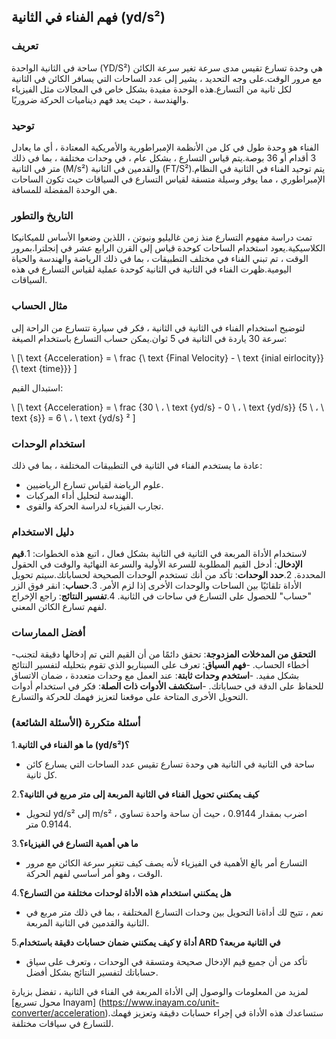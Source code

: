 ## فهم الفناء في الثانية (yd/s²)

### تعريف
ساحة في الثانية الواحدة (YD/S²) هي وحدة تسارع تقيس مدى سرعة تغير سرعة الكائن مع مرور الوقت.على وجه التحديد ، يشير إلى عدد الساحات التي يسافر الكائن في الثانية لكل ثانية من التسارع.هذه الوحدة مفيدة بشكل خاص في المجالات مثل الفيزياء والهندسة ، حيث يعد فهم ديناميات الحركة ضروريًا.

### توحيد
الفناء هو وحدة طول في كل من الأنظمة الإمبراطورية والأمريكية المعتادة ، أي ما يعادل 3 أقدام أو 36 بوصة.يتم قياس التسارع ، بشكل عام ، في وحدات مختلفة ، بما في ذلك متر في الثانية (M/s²) والقدمين في الثانية (FT/S²).يتم توحيد الفناء في الثانية في النظام الإمبراطوري ، مما يوفر وسيلة متسقة لقياس التسارع في السياقات حيث تكون الساحات هي الوحدة المفضلة للمسافة.

### التاريخ والتطور
تمت دراسة مفهوم التسارع منذ زمن غاليليو ونيوتن ، اللذين وضعوا الأساس للميكانيكا الكلاسيكية.يعود استخدام الساحات كوحدة قياس إلى القرن الرابع عشر في إنجلترا.بمرور الوقت ، تم تبني الفناء في مختلف التطبيقات ، بما في ذلك الرياضة والهندسة والحياة اليومية.ظهرت الفناء في الثانية في الثانية كوحدة عملية لقياس التسارع في هذه السياقات.

### مثال الحساب
لتوضيح استخدام الفناء في الثانية في الثانية ، فكر في سيارة تتسارع من الراحة إلى سرعة 30 ياردة في الثانية في 5 ثوان.يمكن حساب التسارع باستخدام الصيغة:

\ [\ text {Acceleration} = \ frac {\ text {Final Velocity} - \ text {inial eirlocity}} {\ text {time}}} \]

استبدال القيم:

\ [\ text {Acceleration} = \ frac {30 \ ، \ text {yd/s} - 0 \ ، \ text {yd/s}} {5 \ ، \ text {s}} = 6 \ ، \ text {yd/s} ² \]

### استخدام الوحدات
عادة ما يستخدم الفناء في الثانية في التطبيقات المختلفة ، بما في ذلك:
- علوم الرياضة لقياس تسارع الرياضيين.
- الهندسة لتحليل أداء المركبات.
- تجارب الفيزياء لدراسة الحركة والقوى.

### دليل الاستخدام
لاستخدام الأداة المربعة في الثانية في الثانية بشكل فعال ، اتبع هذه الخطوات:
1.**قيم الإدخال**: أدخل القيم المطلوبة للسرعة الأولية والسرعة النهائية والوقت في الحقول المحددة.
2.**حدد الوحدات**: تأكد من أنك تستخدم الوحدات الصحيحة لحساباتك.سيتم تحويل الأداة تلقائيًا بين الساحات والوحدات الأخرى إذا لزم الأمر.
3.**حساب**: انقر فوق الزر "حساب" للحصول على التسارع في ساحات في الثانية.
4.**تفسير النتائج**: راجع الإخراج لفهم تسارع الكائن المعني.

### أفضل الممارسات
-**التحقق من المدخلات المزدوجة**: تحقق دائمًا من أن القيم التي تم إدخالها دقيقة لتجنب أخطاء الحساب.
-**فهم السياق**: تعرف على السيناريو الذي تقوم بتحليله لتفسير النتائج بشكل مفيد.
-**استخدم وحدات ثابتة**: عند العمل مع وحدات متعددة ، ضمان الاتساق للحفاظ على الدقة في حساباتك.
-**استكشف الأدوات ذات الصلة**: فكر في استخدام أدوات التحويل الأخرى المتاحة على موقعنا لتعزيز فهمك للحركة والتسارع.

### أسئلة متكررة (الأسئلة الشائعة)

1.**ما هو الفناء في الثانية (yd/s²)؟**
- ساحة في الثانية في الثانية هي وحدة تسارع تقيس عدد الساحات التي يسارع كائن كل ثانية.

2.**كيف يمكنني تحويل الفناء في الثانية المربعة إلى متر مربع في الثانية؟**
- لتحويل yd/s² إلى m/s² ، اضرب بمقدار 0.9144 ، حيث أن ساحة واحدة تساوي 0.9144 متر.

3.**ما هي أهمية التسارع في الفيزياء؟**
- التسارع أمر بالغ الأهمية في الفيزياء لأنه يصف كيف تتغير سرعة الكائن مع مرور الوقت ، وهو أمر أساسي لفهم الحركة.

4.**هل يمكنني استخدام هذه الأداة لوحدات مختلفة من التسارع؟**
- نعم ، تتيح لك أداةنا التحويل بين وحدات التسارع المختلفة ، بما في ذلك متر مربع في الثانية والقدمين في الثانية المربعة.

5.**كيف يمكنني ضمان حسابات دقيقة باستخدام y أداة ARD في الثانية مربعة؟**
- تأكد من أن جميع قيم الإدخال صحيحة ومتسقة في الوحدات ، وتعرف على سياق حساباتك لتفسير النتائج بشكل أفضل.

لمزيد من المعلومات والوصول إلى الأداة المربعة في الفناء في الثانية ، تفضل بزيارة [محول تسريع Inayam] (https://www.inayam.co/unit-converter/acceleration).ستساعدك هذه الأداة في إجراء حسابات دقيقة وتعزيز فهمك للتسارع في سياقات مختلفة.